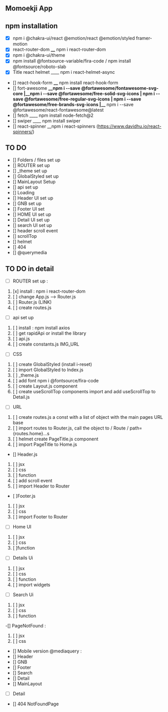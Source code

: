 ## Momoekji App

## npm installation
- [x] npm i @chakra-ui/react @emotion/react @emotion/styled framer-motion
- [x] react-router-dom **\_\_** npm i react-router-dom
- [x] npm i @chakra-ui/theme 
- [x] npm install @fontsource-variable/fira-code / npm install @fontsource/roboto-slab
- [x] Title react helmet \_\_\_\_ npm i react-helmet-async
- [] react-hook-form **\_\_** npm install react-hook-form
- [] fort-awesome **\_\_**npm i --save @fortawesome/fontawesome-svg-core
      |\_**\_npm i --save @fortawesome/free-solid-svg-icons
      | npm i --save @fortawesome/free-regular-svg-icons
      | npm i --save @fortawesome/free-brands-svg-icons
      |\_\_** npm i --save @fortawesome/react-fontawesome@latest
- [] fetch \_\_\_\_ npm install node-fetch@2
- [] swiper \_\_\_\_ npm install swiper
- [] react-spinner \_\_npm i react-spinners (https://www.davidhu.io/react-spinners/)

## TO DO

- [] Folders / files set up
- [] ROUTER set up
- [] _theme set up
- [] GlobalStyled set up
- [] MainLayout Setup
- [] api set up
- [] Loading
- [] Header UI set up
- [] GNB set up
- [] Footer UI set
- [] HOME UI set up
- [] Detail UI set up
- [] search UI set up
- [] header scroll event
- [] scrollTop
- [] helmet <HelmetProvider>
- [] 404
- [] @querymedia

## TO DO in detail

- [ ] ROUTER set up :
1. [x] install : npm i react-router-dom
2. [ ] change App.js --> Router.js
3. [ ] Router.js (LINK)
4. [ ] create routes.js


- [ ] api set up
1. [ ] install :  npm install axios
2. [ ] get rapidApi or install the library
3. [ ] api.js
4. [ ] create constants.js IMG_URL 

- [ ] CSS
1. [ ] create GlobalStyled (install i-reset)
2. [ ] import GlobalStyled to Index.js
3. [ ] _theme.js 
4. [ ] add font npm i @fontsource/fira-code
5. [ ] create Layout.js component
6. [ ] create useScrollTop components import and add useScrollTop to Detail.js

- [ ] URL
1. [ ] create routes.js a const with a list of object with the main pages URL base
2. [ ] import routes to Router.js, call the object to / Route / path={routes.home}...s
3. [ ] helmet create PageTitle.js component
4. [ ] import PageTitle to Home.js



- [] Header.js
1. [ ] jsx
2. [ ] css
3. [ ] function
4. [ ] add scroll event
5. [ ] import Header to Router

- [ ]Footer.js
1. [ ] jsx
2. [ ] css
3. [ ] import Footer to Router

- [ ] Home UI
1. [ ] jsx
2. [ ] css
3. [ ]function

- [ ] Details Ui
1. [ ] jsx
2. [ ] css
3. [ ] function
4. [ ] import widgets

- [ ] Search Ui
1. [ ] jsx
2. [ ] css
3. [ ] function

-[] PageNotFound :
 1. [ ] jsx
 2. [ ] css

- [] Mobile version @mediaquery :
- [] Header
- [] GNB
- [] Footer
- [] Search
- [] Detail
- [] MainLayout 
- [ ] Detail
- [] 404 NotFoundPage







